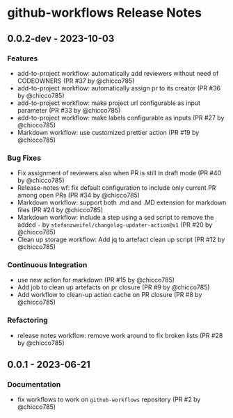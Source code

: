 # github-workflows Release Notes

## 0.0.2-dev - 2023-10-03

### Features

- add-to-project workflow: automatically add reviewers without need of
  CODEOWNERS (PR #37 by @chicco785)
- add-to-project workflow: automatically assign pr to its creator (PR #36 by
  @chicco785)
- add-to-project workflow: make project url configurable as input parameter (PR
  #33 by @chicco785)
- add-to-project workflow: make labels configurable as inputs (PR #27 by
  @chicco785)
- Markdown workflow: use customized prettier action (PR #19 by @chicco785)

### Bug Fixes

- Fix assignment of reviewers also when PR is still in draft mode (PR #40 by
  @chicco785)
- Release-notes wf: fix default configuration to include only current PR among
  open PRs (PR #34 by @chicco785)
- Markdown workflow: support both .md and .MD extension for markdown files (PR
  #24 by @chicco785)
- Markdown workflow: include a step using a sed script to remove the added `-`
  by `stefanzweifel/changelog-updater-action@v1` (PR #20 by @chicco785)
- Clean up storage workflow: Add jq to artefact clean up script (PR #12 by
  @chicco785)

### Continuous Integration

- use new action for markdown (PR #15 by @chicco785)
- Add job to clean up artefacts on pr closure (PR #9 by @chicco785)
- Add workflow to clean-up action cache on PR closure (PR #8 by @chicco785)

### Refactoring

- release notes workflow: remove work around to fix broken lists (PR #28 by
  @chicco785)

## 0.0.1 - 2023-06-21

### Documentation

- fix workflows to work on `github-workflows` repository (PR #2 by @chicco785)
